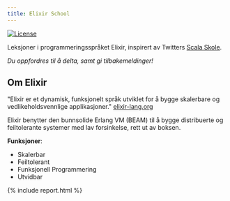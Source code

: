 ```yaml
---
title: Elixir School
---
```


[![License](//img.shields.io/badge/license-MIT-brightgreen.svg)](http://opensource.org/licenses/MIT)

Leksjoner i programmeringsspråket Elixir, inspirert av Twitters [Scala Skole](http://twitter.github.io/scala_school/).


_Du oppfordres til å delta, samt gi tilbakemeldinger!_

## Om Elixir

"Elixir er et dynamisk, funksjonelt språk utviklet for å bygge skalerbare og vedlikeholdsvennlige applikasjoner." [elixir-lang.org](http://elixir-lang.org/)


Elixir benytter den bunnsolide Erlang VM (BEAM) til å bygge distribuerte og feiltolerante systemer med lav forsinkelse, rett ut av boksen.

__Funksjoner__:

+ Skalerbar
+ Feiltolerant
+ Funksjonell Programmering
+ Utvidbar

{% include report.html %}
